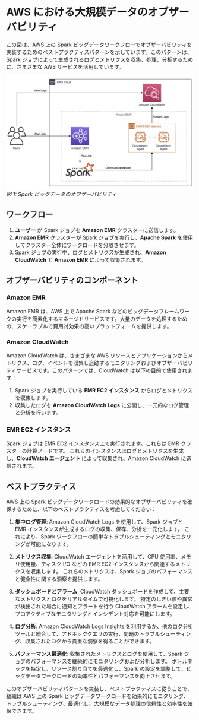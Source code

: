 # AWS における大規模データのオブザーバビリティ

この図は、AWS 上の Spark ビッグデータワークフローでオブザーバビリティを実装するためのベストプラクティスパターンを示しています。このパターンは、Spark ジョブによって生成されるログとメトリクスを収集、処理、分析するために、さまざまな AWS サービスを活用しています。

![Spark Bigdata](./images/spark.png)
*図 1: Spark ビッグデータのオブザーバビリティ*



## ワークフロー

1. **ユーザー** が Spark ジョブを **Amazon EMR** クラスターに送信します。
2. **Amazon EMR** クラスターが Spark ジョブを実行し、**Apache Spark** を使用してクラスター全体にワークロードを分散させます。
3. Spark ジョブの実行中、ログとメトリクスが生成され、**Amazon CloudWatch** と **Amazon EMR** によって収集されます。




## オブザーバビリティのコンポーネント




### Amazon EMR

Amazon EMR は、AWS 上で Apache Spark などのビッグデータフレームワークの実行を簡素化するマネージドサービスです。大量のデータを処理するための、スケーラブルで費用対効果の高いプラットフォームを提供します。



### Amazon CloudWatch

Amazon CloudWatch は、さまざまな AWS リソースとアプリケーションからメトリクス、ログ、イベントを収集し追跡するモニタリングおよびオブザーバビリティサービスです。このパターンでは、CloudWatch は以下の目的で使用されます：

1. Spark ジョブを実行している **EMR EC2 インスタンス** からログとメトリクスを収集します。
2. 収集したログを **Amazon CloudWatch Logs** に公開し、一元的なログ管理と分析を行います。



### EMR EC2 インスタンス

Spark ジョブは EMR EC2 インスタンス上で実行されます。これらは EMR クラスターの計算ノードです。
これらのインスタンスはログとメトリクスを生成し、**CloudWatch エージェント** によって収集され、Amazon CloudWatch に送信されます。



## ベストプラクティス

AWS 上の Spark ビッグデータワークロードの効果的なオブザーバビリティを確保するために、以下のベストプラクティスを考慮してください：

1. **集中ログ管理**: Amazon CloudWatch Logs を使用して、Spark ジョブと EMR インスタンスが生成するログの収集、保存、分析を一元化します。
これにより、Spark ワークフローの簡単なトラブルシューティングとモニタリングが可能になります。

2. **メトリクス収集**: CloudWatch エージェントを活用して、CPU 使用率、メモリ使用量、ディスク I/O などの EMR EC2 インスタンスから関連するメトリクスを収集します。
これらのメトリクスは、Spark ジョブのパフォーマンスと健全性に関する洞察を提供します。

3. **ダッシュボードとアラーム**: CloudWatch ダッシュボードを作成して、主要なメトリクスとログをリアルタイムで可視化します。
特定のしきい値や異常が検出された場合に通知とアラートを行う CloudWatch アラームを設定し、プロアクティブなモニタリングとインシデント対応を可能にします。

4. **ログ分析**: Amazon CloudWatch Logs Insights を利用するか、他のログ分析ツールと統合して、アドホッククエリの実行、問題のトラブルシューティング、収集されたログから貴重な洞察を得ることができます。

5. **パフォーマンス最適化**: 収集されたメトリクスとログを使用して、Spark ジョブのパフォーマンスを継続的にモニタリングおよび分析します。
ボトルネックを特定し、リソース割り当てを最適化し、Spark の設定を調整して、ビッグデータワークロードの効率性とパフォーマンスを向上させます。

このオブザーバビリティパターンを実装し、ベストプラクティスに従うことで、組織は AWS 上の Spark ビッグデータワークロードを効果的にモニタリング、トラブルシューティング、最適化し、大規模なデータ処理の信頼性と効率性を確保できます。
